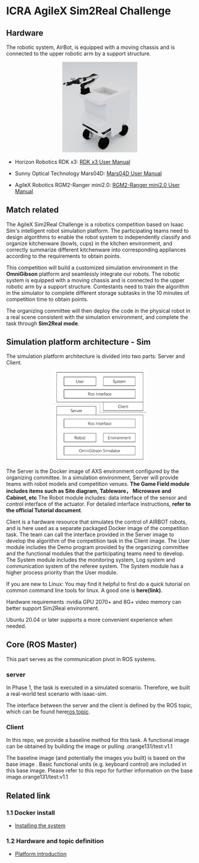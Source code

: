 # ICRA AgileX Sim2Real Challenge


## Hardware 
The robotic system, AirBot, is equipped with a moving chassis and is connected to the upper robotic arm by a support structure. 
<div align="center">
  <img src="./assets/AIRBOT.png" width="40%">
</div>

* Horizon Robotics RDK x3:
[RDK x3 User Manual](https://developer.horizon.cc/documents_rdk/)

* Sunny Optical Technology  Mars04D:
[Mars04D User Manual](https://www.sunnyaiot.com/product_detail/Mars04D.html)

* AgileX Robotics RGM2-Ranger mini2.0:
[RGM2-Ranger mini2.0 User Manual](https://github.com/agilexrobotics/AgileX-Robotics-all-products-user-manuals)




## Match related

The AgileX Sim2Real Challenge is a robotics competition based on Isaac Sim's intelligent robot simulation platform. The participating teams need to design algorithms to enable the robot system to independently classify and organize kitchenware (bowls, cups) in the kitchen environment, and correctly summarize different kitchenware into corresponding appliances according to the requirements to obtain points.


This competition will build a customized simulation environment in the **OmniGibson** platform and seamlessly integrate our robots. The robotic system is equipped with a moving chassis and is connected to the upper robotic arm by a support structure. Contestants need to train the algorithm in the simulator to complete different storage subtasks in the 10 minutes of competition time to obtain points.


The organizing committee will then deploy the code in the physical robot in a real scene consistent with the simulation environment, and complete the task through **Sim2Real mode**.


## Simulation platform architecture - Sim

The simulation platform architecture is divided into two parts: Server and Client.


<div align="center">
  <img src="./assets/client_server.png" width="50%">
</div>


The Server is the Docker image of AXS environment configured by the organizing committee. In a simulation environment, Server will provide teams with robot models and competition venues. **The Game Field module includes items such as Site diagram, Tableware， Microwave and Cabinet, etc** The Robot module includes: data interface of the sensor and control interface of the actuator. For detailed interface instructions, **refer to the official Tutorial document**.

Client is a hardware resource that simulates the control of AIRBOT robots, and is here used as a separate packaged Docker image of the competition task. The team can call the interface provided in the Server image to develop the algorithm of the competition task in the Client image. The User module includes the Demo program provided by the organizing committee and the functional modules that the participating teams need to develop. The System module includes the monitoring system, Log system and communication system of the referee system. The System module has a higher process priority than the User module.

If you are new to Linux: You may find it helpful to first do a quick tutorial on common command line tools for linux. A good one is **here(link)**.

Hardware requirements :nvidia GPU 2070+ and 8G+ video memory can better support Sim2Real environment.

Ubuntu 20.04 or later supports a more convenient experience when needed.


## Core (ROS Master)

This part serves as the communication pivot in ROS systems.

### server

In Phase 1, the task is executed in a simulated scenario. Therefore, we built a real-world test scenario with isaac-sim.

The interface between the server and the client is defined by the ROS topic, which can be found here[ros topic](./Platform_introduction.md).

### Client

In this repo, we provide a baseline method for this task. A functional image can be obtained by building the image or pulling .orange131/test:v1.1


The baseline image (and potentially the images you built) is based on the base image . Basic functional units (e.g. keyboard control) are included in this base image. Please refer to this repo for further information on the base image.orange131/test:v1.1


## Related link

### 1.1 Docker install
* [Installing the system](./sim2real-install-guide.md)

### 1.2 Hardware and topic definition
* [Platform introduction](./Platform_introduction.md)

